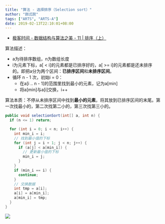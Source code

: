 ```yaml
---
title: "算法 - 选择排序（Selection sort）"
author: "颇忒脱"
tags: ["ARTS", "ARTS-A"]
date: 2019-02-13T22:10:01+08:00
---
```


<!--more-->

* [极客时间 - 数据结构与算法之美 - 11 | 排序（上）][1]

算法描述：

* a为待排序数组，n为数组长度
* i为元素下标，a[ < i]的元素都是已排序好的，a[ >= i]的元素都是还未排序的。即把a分为两个区间：**已排序区间**和**未排序区间**。
* 循环 n - 1 次，初始i = 0：
  * 在a[i .. n - 1]的范围里找到最小的元素，记为a[min]
  * 将a[min]与a[i]交换，i++

算法本质：不停从未排序区间中找到**最小的元素**，将其放到已排序区间的末尾。第一次找最小的，第二次找第二小的，第三次找第三小的。

```java
public void selectionSort(int[] a, int n) {
  if (n <= 1) return;

  for (int i = 0; i < n; i++) {
    int min_i = i;
    // 找到最小值的下标
    for (int j = i + 1; j < n; j++) {
      if (a[j] < a[min_i]) {
        // 更新最小值的下标
        min_i = j;
      }
    }
    if (min_i == i) {
      continue;
    }
    // 交换数据
    int tmp = a[i];
    a[i] = a[min_i];
    a[min_i] = tmp;
  }
}
```

![](../sort/selection-sort.png)

[1]: https://time.geekbang.org/column/article/41802